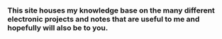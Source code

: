 ### This site houses my knowledge base on the many different electronic projects and notes that are useful to me and hopefully will also be to you. 